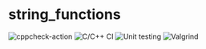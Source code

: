 # string_functions
![cppcheck-action](https://github.com/stepin104796/string_functions/workflows/cppcheck-action/badge.svg)  ![C/C++ CI](https://github.com/stepin104796/string_functions/workflows/C/C++%20CI/badge.svg)  ![Unit testing](https://github.com/stepin104796/string_functions/workflows/Unit%20testing/badge.svg)  ![Valgrind](https://github.com/stepin104796/string_functions/workflows/Valgrind/badge.svg)

